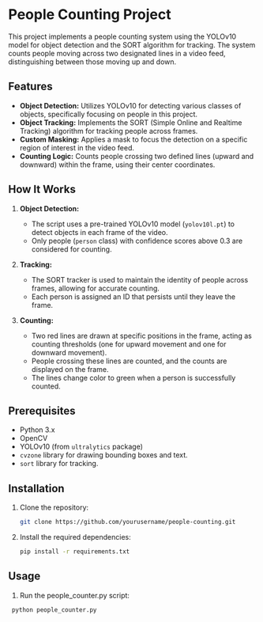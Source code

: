 # People Counting Project

This project implements a people counting system using the YOLOv10 model for object detection and the SORT algorithm for tracking. The system counts people moving across two designated lines in a video feed, distinguishing between those moving up and down.

## Features
- **Object Detection:** Utilizes YOLOv10 for detecting various classes of objects, specifically focusing on people in this project.
- **Object Tracking:** Implements the SORT (Simple Online and Realtime Tracking) algorithm for tracking people across frames.
- **Custom Masking:** Applies a mask to focus the detection on a specific region of interest in the video feed.
- **Counting Logic:** Counts people crossing two defined lines (upward and downward) within the frame, using their center coordinates.

## How It Works
1. **Object Detection:**
   - The script uses a pre-trained YOLOv10 model (`yolov10l.pt`) to detect objects in each frame of the video.
   - Only people (`person` class) with confidence scores above 0.3 are considered for counting.

2. **Tracking:**
   - The SORT tracker is used to maintain the identity of people across frames, allowing for accurate counting.
   - Each person is assigned an ID that persists until they leave the frame.

3. **Counting:**
   - Two red lines are drawn at specific positions in the frame, acting as counting thresholds (one for upward movement and one for downward movement).
   - People crossing these lines are counted, and the counts are displayed on the frame.
   - The lines change color to green when a person is successfully counted.

## Prerequisites
- Python 3.x
- OpenCV
- YOLOv10 (from `ultralytics` package)
- `cvzone` library for drawing bounding boxes and text.
- `sort` library for tracking.

## Installation
1. Clone the repository:
   ```bash
   git clone https://github.com/yourusername/people-counting.git
2. Install the required dependencies:
   ```bash
   pip install -r requirements.txt
   
## Usage
1. Run the people_counter.py script:
 ```bash
  python people_counter.py
